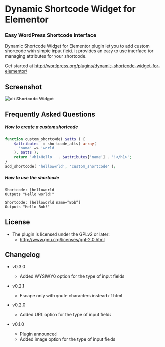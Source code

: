 # Dynamic Shortcode Widget for Elementor
### Easy WordPress Shortcode Interface

Dynamic Shortcode Widget for Elementor plugin let you to add custom shortcode with simple input field. It provides an easy to use interface for managing attributes for your shortcode.

Get started at http://wordpress.org/plugins/dynamic-shortcode-widget-for-elementor/

## Screenshot
 ![alt Shortcode Widget](https://github.com/louisho5/dynamic-shortcode-widget-for-elementor/blob/5529766a8b6c33d10dc1d68b5ca9ffb891c9b052/image/screenshot.png)

## Frequently Asked Questions

##### How to create a custom shortcode
```php
function custom_shortcode( $atts ) {
    $attributes  = shortcode_atts( array(
      'name' => 'world'
    ), $atts );
    return '<h1>Hello ' . $attributes['name'] . '!</h1>';
}
add_shortcode( 'helloworld', 'custom_shortcode' );
```

##### How to use the shortcode
```
Shortcode: [helloworld]
Outputs "Hello world!"

Shortcode: [helloworld name=”Bob”]
Outputs "Hello Bob!"
```

## License
- The plugin is licensed under the GPLv2 or later:
  - http://www.gnu.org/licenses/gpl-2.0.html

## Changelog

- v0.3.0
  - Added WYSIWYG option for the type of input fields

- v0.2.1
  - Escape only with qoute characters instead of html

- v0.2.0
  - Added URL option for the type of input fields
  
- v0.1.0
  - Plugin announced
  - Added image option for the type of input fields
